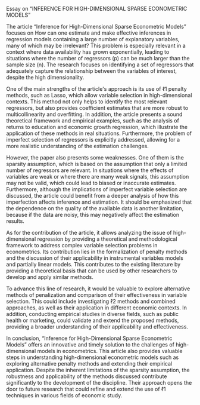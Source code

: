 Essay on “INFERENCE FOR HIGH-DIMENSIONAL SPARSE ECONOMETRIC MODELS”

The article “Inference for High-Dimensional Sparse Econometric Models” focuses on How can one estimate and make effective inferences in regression models containing a large number of explanatory variables, many of which may be irrelevant? This problem is especially relevant in a context where data availability has grown exponentially, leading to situations where the number of regressors (p) can be much larger than the sample size (n). The research focuses on identifying a set of regressors that adequately capture the relationship between the variables of interest, despite the high dimensionality.

One of the main strengths of the article's approach is its use of ℓ1 penalty methods, such as Lasso, which allow variable selection in high-dimensional contexts. This method not only helps to identify the most relevant regressors, but also provides coefficient estimates that are more robust to multicollinearity and overfitting. In addition, the article presents a sound theoretical framework and empirical examples, such as the analysis of returns to education and economic growth regression, which illustrate the application of these methods in real situations. Furthermore, the problem of imperfect selection of regressors is explicitly addressed, allowing for a more realistic understanding of the estimation challenges. 

However, the paper also presents some weaknesses. One of them is the sparsity assumption, which is based on the assumption that only a limited number of regressors are relevant. In situations where the effects of variables are weak or where there are many weak signals, this assumption may not be valid, which could lead to biased or inaccurate estimates. Furthermore, although the implications of imperfect variable selection are discussed, the article could benefit from a deeper analysis of how this imperfection affects inference and estimation. It should be emphasized that the dependence on the quality of the available data is another limitation, because if the data are noisy, this may negatively affect the estimation results.

As for the contribution of the article, it allows analyzing the issue of high-dimensional regression by providing a theoretical and methodological framework to address complex variable selection problems in econometrics. Its contribution lies in the formalization of penalty methods and the discussion of their applicability in instrumental variables models and partially linear models. This contributes to the existing literature by providing a theoretical basis that can be used by other researchers to develop and apply similar methods.

To advance this line of research, it would be valuable to explore alternative methods of penalization and comparison of their effectiveness in variable selection. This could include investigating ℓ2 methods and combined approaches, as well as their application in different economic contexts. In addition, conducting empirical studies in diverse fields, such as public health or marketing, could validate and extend the proposed methods, providing a broader understanding of their applicability and effectiveness.

In conclusion, “Inference for High-Dimensional Sparse Econometric Models” offers an innovative and timely solution to the challenges of high-dimensional models in econometrics. This article also provides valuable steps in understanding high-dimensional econometric models such as exploring alternative penalty methods and extending their empirical application. Despite the inherent limitations of the sparsity assumption, the robustness and applicability of the methods discussed contribute significantly to the development of the discipline. Their approach opens the door to future research that could refine and extend the use of ℓ1 techniques in various fields of economic study.
